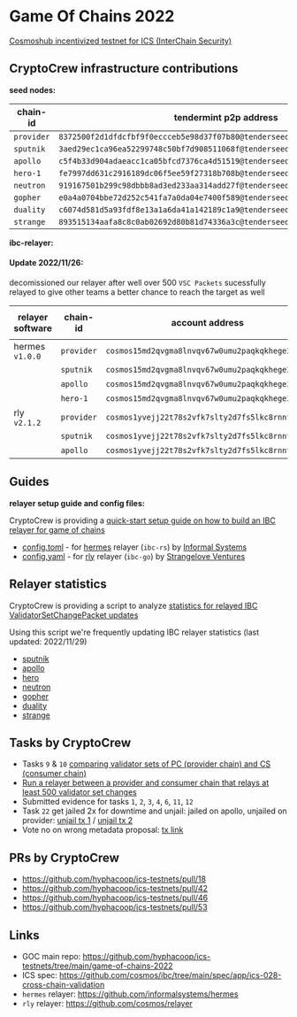 # Game Of Chains 2022
[Cosmoshub incentivized testnet for ICS (InterChain Security)](https://interchainsecurity.dev/game-of-chains-2022)

## CryptoCrew infrastructure contributions
**seed nodes:**

| chain-id | tendermint p2p address |
| ---------- | -----------------------------------------------------------------------------|
| `provider` | `8372500f2d1dfdcfbf9f0eccceb5e98d37f07b80@tenderseed.ccvalidators.com:29009` |
| `sputnik`  | `3aed29ec1ca96ea52299748c50bf7d908511068f@tenderseed.ccvalidators.com:29019` |
| `apollo`   | `c5f4b33d904adaeacc1ca05bfcd7376ca4d51519@tenderseed.ccvalidators.com:29029` |
| `hero-1`   | `fe7997dd631c2916189dc06f5ee59f27318b708b@tenderseed.ccvalidators.com:29039` |
| `neutron`  | `919167501b299c98dbbb8ad3ed233aa314add27f@tenderseed.ccvalidators.com:29049` |
| `gopher`   | `e0a4a0704bbe72d252c541fa7a0da04e7400f589@tenderseed.ccvalidators.com:29059` |
| `duality`  | `c6074d581d5a93fdf8e13a1a6da41a142189c1a9@tenderseed.ccvalidators.com:29069` |
| `strange`  | `893515134aafa8c8c0ab02692d80b81d74336a3c@tenderseed.ccvalidators.com:29079` |

**ibc-relayer:**

#### Update 2022/11/26: 
decomissioned our relayer after well over 500 `VSC Packets` sucessfully relayed to give other teams a better chance to reach the target as well

| relayer software | chain-id | account address | explorer link | `VSC Packets` counted | `VSC Packets` queried | `VSC Packets` querylink |
| ---------| ---------- | ------------------------------------------------| ------------------ | --------- | --------- | ------------------ |
| hermes `v1.0.0` | `provider` | `cosmos15md2qvgma8lnvqv67w0umu2paqkqkhege2evgl` | [link](https://testnet.ping.pub/provider/account/cosmos15md2qvgma8lnvqv67w0umu2paqkqkhege2evgl) |
|          | `sputnik`  | `cosmos15md2qvgma8lnvqv67w0umu2paqkqkhege2evgl` | [link](https://testnet.ping.pub/sputnik/account/cosmos15md2qvgma8lnvqv67w0umu2paqkqkhege2evgl) | 591 | 373 | [link](http://23.88.7.177:26629/cosmos/tx/v1beta1/txs?events=message.sender%3D%27cosmos15md2qvgma8lnvqv67w0umu2paqkqkhege2evgl%27&events=message.action%3D%27%2Fibc.core.channel.v1.MsgRecvPacket%27&events=recv_packet.packet_dst_channel%3D%27channel-0%27&events=recv_packet.packet_dst_port%3D%27consumer%27) | 
|          | `apollo`   | `cosmos15md2qvgma8lnvqv67w0umu2paqkqkhege2evgl` | [link](https://testnet.ping.pub/apollo/account/cosmos15md2qvgma8lnvqv67w0umu2paqkqkhege2evgl) | 490 | 321 | [link](http://23.88.7.177:26639/cosmos/tx/v1beta1/txs?events=message.sender%3D%27cosmos15md2qvgma8lnvqv67w0umu2paqkqkhege2evgl%27&events=message.action%3D%27%2Fibc.core.channel.v1.MsgRecvPacket%27&events=recv_packet.packet_dst_channel%3D%27channel-0%27&events=recv_packet.packet_dst_port%3D%27consumer%27) | 
|          | `hero-1`   | `cosmos15md2qvgma8lnvqv67w0umu2paqkqkhege2evgl` | [link](https://testnet.ping.pub/hero/account/cosmos15md2qvgma8lnvqv67w0umu2paqkqkhege2evgl) | 270 | 0 | [link](http://23.88.7.177:26649/cosmos/tx/v1beta1/txs?events=message.sender%3D%27cosmos15md2qvgma8lnvqv67w0umu2paqkqkhege2evgl%27&events=message.action%3D%27%2Fibc.core.channel.v1.MsgRecvPacket%27&events=recv_packet.packet_dst_channel%3D%27channel-0%27&events=recv_packet.packet_dst_port%3D%27consumer%27) | 
| rly `v2.1.2` | `provider` | `cosmos1yvejj22t78s2vfk7slty2d7fs5lkc8rnnt3j9u` | [link](https://testnet.ping.pub/provider/account/cosmos1yvejj22t78s2vfk7slty2d7fs5lkc8rnnt3j9u) |
|          | `sputnik`  | `cosmos1yvejj22t78s2vfk7slty2d7fs5lkc8rnnt3j9u` | [link](https://testnet.ping.pub/sputnik/account/cosmos1yvejj22t78s2vfk7slty2d7fs5lkc8rnnt3j9u) | 619 | 220 | [link](http://23.88.7.177:26629/cosmos/tx/v1beta1/txs?events=message.sender%3D%27cosmos1yvejj22t78s2vfk7slty2d7fs5lkc8rnnt3j9u%27&events=message.action%3D%27%2Fibc.core.channel.v1.MsgRecvPacket%27&events=recv_packet.packet_dst_channel%3D%27channel-0%27&events=recv_packet.packet_dst_port%3D%27consumer%27) |
|          | `apollo`   | `cosmos1yvejj22t78s2vfk7slty2d7fs5lkc8rnnt3j9u` | [link](https://testnet.ping.pub/apollo/account/cosmos1yvejj22t78s2vfk7slty2d7fs5lkc8rnnt3j9u) | 394 | 68 | [link](http://23.88.7.177:26639/cosmos/tx/v1beta1/txs?events=message.sender%3D%27cosmos1yvejj22t78s2vfk7slty2d7fs5lkc8rnnt3j9u%27&events=message.action%3D%27%2Fibc.core.channel.v1.MsgRecvPacket%27&events=recv_packet.packet_dst_channel%3D%27channel-0%27&events=recv_packet.packet_dst_port%3D%27consumer%27) |


## Guides
**relayer setup guide and config files:**

CryptoCrew is providing a [quick-start setup guide on how to build an IBC relayer for game of chains](./relayer-config/README.md)

- [config.toml](./relayer-config/config.toml) - for [hermes](https://github.com/informalsystems/hermes) relayer (`ibc-rs`) by [Informal Systems](https://github.com/informalsystems)
- [config.yaml](./relayer-config/config.yaml) - for [rly](https://github.com/cosmos/relayer) relayer (`ibc-go`) by [Strangelove Ventures](https://github.com/strangelove-ventures)

## Relayer statistics
CryptoCrew is providing a script to analyze [statistics for relayed IBC ValidatorSetChangePacket updates](./count-relayer-updates/)

Using this script we're frequently updating IBC relayer statistics (last updated: 2022/11/29)
- [sputnik](./count-relayer-updates/relayer_VSCupdates_sputnik.csv)
- [apollo](./count-relayer-updates/relayer_VSCupdates_apollo.csv)
- [hero](./count-relayer-updates/relayer_VSCupdates_hero.csv)
- [neutron](./count-relayer-updates/relayer_VSCupdates_neutron.csv)
- [gopher](./count-relayer-updates/relayer_VSCupdates_gopher.csv)
- [duality](./count-relayer-updates/relayer_VSCupdates_duality.csv)
- [strange](./count-relayer-updates/relayer_VSCupdates_strange.csv)

## Tasks by CryptoCrew
- Tasks `9` & `10` [comparing validator sets of PC (provider chain) and CS (consumer chain)](./compare-valsets/)
- [Run a relayer between a provider and consumer chain that relays at least 500 validator set changes](./relayer.md)
- Submitted evidence for tasks `1`, `2`, `3`, `4`, `6`, `11`, `12`
- Task `22` get jailed 2x for downtime and unjail: jailed on apollo, unjailed on provider: [unjail tx 1](https://testnet.mintscan.io/goc-provider/txs/F8C805CC6D5FBDD2D5B853CDBB77F275C06762EE74E1FE7BD1E734BE88BAB047) / [unjail tx 2](https://testnet.mintscan.io/goc-provider/txs/DA206CD386B22F0E46ECCF6A9FF6ADB7CFD4005BBC437D5BAFD5E6D6F344A7F0)  
- Vote no on wrong metadata proposal: [tx link](https://testnet.mintscan.io/goc-provider/6119CAA510DCEDAA62857F577EAF6D248B9C3CA12F21042D5DFDD13E44B5701F)

## PRs by CryptoCrew
- https://github.com/hyphacoop/ics-testnets/pull/18
- https://github.com/hyphacoop/ics-testnets/pull/42
- https://github.com/hyphacoop/ics-testnets/pull/46
- https://github.com/hyphacoop/ics-testnets/pull/53

## Links
- GOC main repo: https://github.com/hyphacoop/ics-testnets/tree/main/game-of-chains-2022
- ICS spec: https://github.com/cosmos/ibc/tree/main/spec/app/ics-028-cross-chain-validation
- `hermes` relayer: https://github.com/informalsystems/hermes
- `rly` relayer: https://github.com/cosmos/relayer